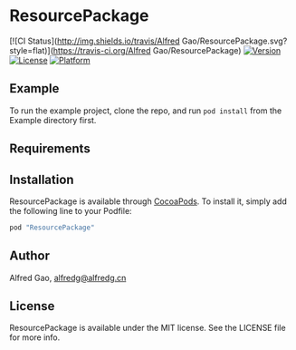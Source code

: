 # ResourcePackage

[![CI Status](http://img.shields.io/travis/Alfred Gao/ResourcePackage.svg?style=flat)](https://travis-ci.org/Alfred Gao/ResourcePackage)
[![Version](https://img.shields.io/cocoapods/v/ResourcePackage.svg?style=flat)](http://cocoapods.org/pods/ResourcePackage)
[![License](https://img.shields.io/cocoapods/l/ResourcePackage.svg?style=flat)](http://cocoapods.org/pods/ResourcePackage)
[![Platform](https://img.shields.io/cocoapods/p/ResourcePackage.svg?style=flat)](http://cocoapods.org/pods/ResourcePackage)

## Example

To run the example project, clone the repo, and run `pod install` from the Example directory first.

## Requirements

## Installation

ResourcePackage is available through [CocoaPods](http://cocoapods.org). To install
it, simply add the following line to your Podfile:

```ruby
pod "ResourcePackage"
```

## Author

Alfred Gao, alfredg@alfredg.cn

## License

ResourcePackage is available under the MIT license. See the LICENSE file for more info.

